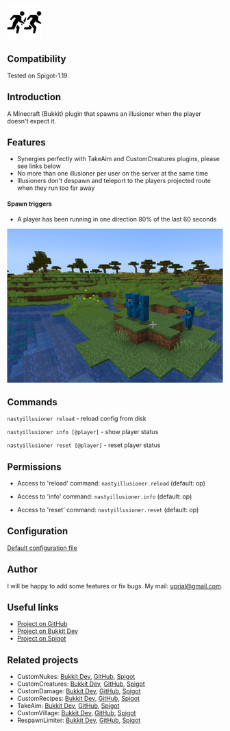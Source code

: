 ![NastyIllusioner Logo](images/nastyillusioner-logo.png)

## Compatibility

Tested on Spigot-1.19.

## Introduction

A Minecraft (Bukkit) plugin that spawns an illusioner when the player doesn't expect it.

## Features

* Synergies perfectly with TakeAim and CustomCreatures plugins, please see links below
* No more than one illusioner per user on the server at the same time
* Illusioners don't despawn and teleport to the players projected route when they run too far away

#### Spawn triggers
* A player has been running in one direction 80% of the last 60 seconds

![NastyIllusioner Promo](images/nastyillusioner-promo.png)

## Commands

`nastyillusioner reload` - reload config from disk

`nastyillusioner info [@player]` - show player status

`nastyillusioner reset [@player]` - reset player status

## Permissions

* Access to 'reload' command:
`nastyillusioner.reload` (default: op)

* Access to 'info' command:
`nastyillusioner.info` (default: op)

* Access to 'reset' command:
`nastyillusioner.reset` (default: op)

## Configuration
[Default configuration file](src/main/resources/config.yml)

## Author
I will be happy to add some features or fix bugs. My mail: uprial@gmail.com.

## Useful links
* [Project on GitHub](https://github.com/uprial/nastyillusioner)
* [Project on Bukkit Dev](https://legacy.curseforge.com/minecraft/bukkit-plugins/nastyillusioner)
* [Project on Spigot](https://www.spigotmc.org/resources/nastyillusioner.109715/)

## Related projects
* CustomNukes: [Bukkit Dev](http://dev.bukkit.org/bukkit-plugins/customnukes/), [GitHub](https://github.com/uprial/customnukes), [Spigot](https://www.spigotmc.org/resources/customnukes.68710/)
* CustomCreatures: [Bukkit Dev](http://dev.bukkit.org/bukkit-plugins/customcreatures/), [GitHub](https://github.com/uprial/customcreatures), [Spigot](https://www.spigotmc.org/resources/customcreatures.68711/)
* CustomDamage: [Bukkit Dev](http://dev.bukkit.org/bukkit-plugins/customdamage/), [GitHub](https://github.com/uprial/customdamage), [Spigot](https://www.spigotmc.org/resources/customdamage.68712/)
* CustomRecipes: [Bukkit Dev](https://dev.bukkit.org/projects/custom-recipes), [GitHub](https://github.com/uprial/customrecipes/), [Spigot](https://www.spigotmc.org/resources/customrecipes.89435/)
* TakeAim: [Bukkit Dev](https://dev.bukkit.org/projects/takeaim), [GitHub](https://github.com/uprial/takeaim), [Spigot](https://www.spigotmc.org/resources/takeaim.68713/)
* CustomVillage: [Bukkit Dev](http://dev.bukkit.org/bukkit-plugins/customvillage/), [GitHub](https://github.com/uprial/customvillage/), [Spigot](https://www.spigotmc.org/resources/customvillage.69170/)
* RespawnLimiter: [Bukkit Dev](https://www.curseforge.com/minecraft/bukkit-plugins/respawn-limiter), [GitHub](https://github.com/uprial/respawnlimiter/), [Spigot](https://www.spigotmc.org/resources/respawnlimiter.106469/)
